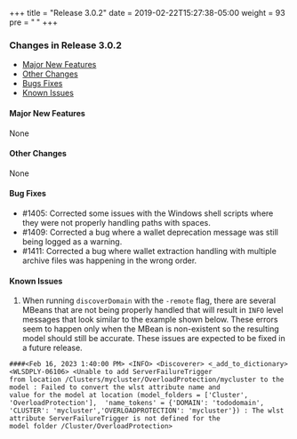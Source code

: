 +++
title = "Release 3.0.2"
date = 2019-02-22T15:27:38-05:00
weight = 93
pre = "<b> </b>"
+++


### Changes in Release 3.0.2
- [Major New Features](#major-new-features)
- [Other Changes](#other-changes)
- [Bugs Fixes](#bug-fixes)
- [Known Issues](#known-issues)


#### Major New Features
None

#### Other Changes
None

#### Bug Fixes
- #1405: Corrected some issues with the Windows shell scripts where they were not properly handling paths with spaces.
- #1409: Corrected a bug where a wallet deprecation message was still being logged as a warning.
- #1411: Corrected a bug where wallet extraction handling with multiple archive files was happening in the wrong order.

#### Known Issues
1. When running `discoverDomain` with the `-remote` flag, there are several MBeans that are not being properly handled that
   will result in `INFO` level messages that look similar to the example shown below.  These errors seem to happen only when the MBean is
   non-existent so the resulting model should still be accurate.  These issues are expected to be fixed in a future release.

```
####<Feb 16, 2023 1:40:00 PM> <INFO> <Discoverer> <_add_to_dictionary> <WLSDPLY-06106> <Unable to add ServerFailureTrigger
from location /Clusters/mycluster/OverloadProtection/mycluster to the model : Failed to convert the wlst attribute name and
value for the model at location (model_folders = ['Cluster', 'OverloadProtection'],  'name_tokens' = {'DOMAIN': 'tododomain',
'CLUSTER': 'mycluster','OVERLOADPROTECTION': 'mycluster'}) : The wlst attribute ServerFailureTrigger is not defined for the
model folder /Cluster/OverloadProtection>
```
